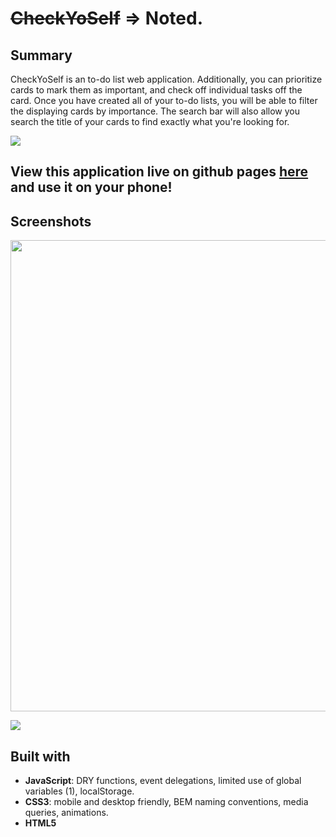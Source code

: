 # ~~CheckYoSelf~~ => Noted.

## Summary
CheckYoSelf is an to-do list web application. Additionally, you can prioritize cards to mark them as important, and check off individual tasks off the card. Once you have created all of your to-do lists, you will be able to filter the displaying cards by importance. The search bar will also allow you search the title of your cards to find exactly what you're looking for.

![](https://user-images.githubusercontent.com/48811985/67152938-8f6dca80-f2cf-11e9-90fe-a4395d8d95bd.gif)

## View this application live on github pages [here](https://edwindelbosque.github.io/CheckYoSelf/) and use it on your phone!

## Screenshots

<img width="754" src="https://user-images.githubusercontent.com/48811985/67152993-3b63e580-f2d1-11e9-9f8f-dbb51ba24941.png">

![](https://user-images.githubusercontent.com/48811985/67152973-9ba65780-f2d0-11e9-9131-cde0e4937d85.png)

## Built with

- **JavaScript**: DRY functions, event delegations, limited use of global variables (1), localStorage.
- **CSS3**: mobile and desktop friendly, BEM naming conventions, media queries, animations.
- **HTML5**
